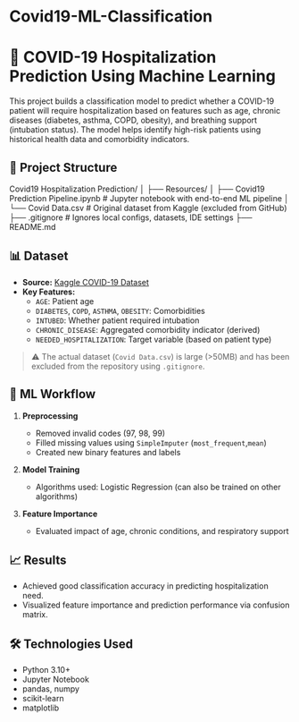# Covid19-ML-Classification
# 🏥 COVID-19 Hospitalization Prediction Using Machine Learning

This project builds a classification model to predict whether a COVID-19 patient will require hospitalization based on features such as age, chronic diseases (diabetes, asthma, COPD, obesity), and breathing support (intubation status). The model helps identify high-risk patients using historical health data and comorbidity indicators.

## 📂 Project Structure
Covid19 Hospitalization Prediction/
│
├── Resources/
│ ├── Covid19 Prediction Pipeline.ipynb # Jupyter notebook with end-to-end ML pipeline
│ └── Covid Data.csv # Original dataset from Kaggle (excluded from GitHub)
├── .gitignore # Ignores local configs, datasets, IDE settings
├── README.md 

## 📊 Dataset

- **Source:** [Kaggle COVID-19 Dataset](https://www.kaggle.com/datasets/meirnizri/covid19-dataset)
- **Key Features:**
  - `AGE`: Patient age
  - `DIABETES`, `COPD`, `ASTHMA`, `OBESITY`: Comorbidities
  - `INTUBED`: Whether patient required intubation
  - `CHRONIC_DISEASE`: Aggregated comorbidity indicator (derived)
  - `NEEDED_HOSPITALIZATION`: Target variable (based on patient type)

> ⚠️ The actual dataset (`Covid Data.csv`) is large (>50MB) and has been excluded from the repository using `.gitignore`.

## 🧠 ML Workflow

1. **Preprocessing**
   - Removed invalid codes (97, 98, 99)
   - Filled missing values using `SimpleImputer` (`most_frequent`,`mean`)
   - Created new binary features and labels

2. **Model Training**
   - Algorithms used: Logistic Regression (can also be trained on other algorithms)

3. **Feature Importance**
   - Evaluated impact of age, chronic conditions, and respiratory support

## 📈 Results

- Achieved good classification accuracy in predicting hospitalization need.
- Visualized feature importance and prediction performance via confusion matrix.

## 🛠️ Technologies Used

- Python 3.10+
- Jupyter Notebook
- pandas, numpy
- scikit-learn
- matplotlib
